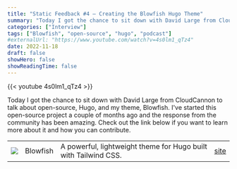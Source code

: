 ```yaml
---
title: "Static Feedback #4 — Creating the Blowfish Hugo Theme"
summary: "Today I got the chance to sit down with David Large from CloudCannon to talk about open-source, Hugo, and my theme, Blowfish."
categories: ["Interview"]
tags: ["Blowfish", "open-source", "hugo", "podcast"]
#externalUrl: "https://www.youtube.com/watch?v=4s0lm1_qTz4"
date: 2022-11-18
draft: false
showHero: false
showReadingTime: false
---
```


{{< youtube 4s0lm1_qTz4 >}}

Today I got the chance to sit down with David Large from CloudCannon to talk about open-source, Hugo, and my theme, Blowfish. I've started this open-source project a couple of months ago and the response from the community has been amazing. Check out the link below if you want to learn more about it and how you can contribute.


<table>
    <tbody>
         <tr>
            <td><img class="customEntitityAlbum" style="background-color:transparent" src="blowfish_logo.png"/></td>
            <td>Blowfish</td>
            <td>A powerful, lightweight theme for Hugo built with Tailwind CSS.</td>
            <td><a target="_blank" href="https://nunocoracao.github.io/blowfish/">site</a></td>
        </tr>
    </tbody>
</table>